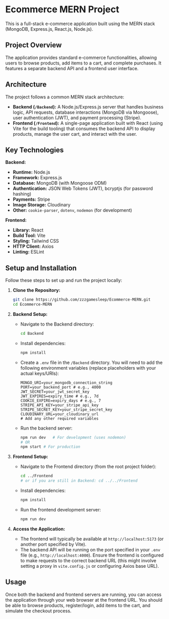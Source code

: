 # Ecommerce MERN Project

This is a full-stack e-commerce application built using the MERN stack (MongoDB, Express.js, React.js, Node.js).

## Project Overview

The application provides standard e-commerce functionalities, allowing users to browse products, add items to a cart, and complete purchases. It features a separate backend API and a frontend user interface.

## Architecture

The project follows a common MERN stack architecture:

-   **Backend (`/Backend`):** A Node.js/Express.js server that handles business logic, API requests, database interactions (MongoDB via Mongoose), user authentication (JWT), and payment processing (Stripe).
-   **Frontend (`/Frontend`):** A single-page application built with React (using Vite for the build tooling) that consumes the backend API to display products, manage the user cart, and interact with the user.

## Key Technologies

**Backend:**

*   **Runtime:** Node.js
*   **Framework:** Express.js
*   **Database:** MongoDB (with Mongoose ODM)
*   **Authentication:** JSON Web Tokens (JWT), bcryptjs (for password hashing)
*   **Payments:** Stripe
*   **Image Storage:** Cloudinary
*   **Other:** `cookie-parser`, `dotenv`, `nodemon` (for development)

**Frontend:**

*   **Library:** React
*   **Build Tool:** Vite
*   **Styling:** Tailwind CSS
*   **HTTP Client:** Axios
*   **Linting:** ESLint

## Setup and Installation

Follow these steps to set up and run the project locally:

1.  **Clone the Repository:**
    ```bash
    git clone https://github.com/zzzgamesleep/Ecommerce-MERN.git
    cd Ecommerce-MERN
    ```

2.  **Backend Setup:**
    *   Navigate to the Backend directory:
        ```bash
        cd Backend
        ```
    *   Install dependencies:
        ```bash
        npm install
        ```
    *   Create a `.env` file in the `/Backend` directory. You will need to add the following environment variables (replace placeholders with your actual keys/URIs):
        ```dotenv
        MONGO_URI=your_mongodb_connection_string
        PORT=your_backend_port # e.g., 4000
        JWT_SECRET=your_jwt_secret_key
        JWT_EXPIRES=expiry_time # e.g., 7d
        COOKIE_EXPIRE=expiry_days # e.g., 7
        STRIPE_API_KEY=your_stripe_api_key
        STRIPE_SECRET_KEY=your_stripe_secret_key
        CLOUDINARY_URL=your_cloudinary_url
        # Add any other required variables
        ```
    *   Run the backend server:
        ```bash
        npm run dev   # For development (uses nodemon)
        # OR
        npm start # For production
        ```

3.  **Frontend Setup:**
    *   Navigate to the Frontend directory (from the root project folder):
        ```bash
        cd ../Frontend
        # or if you are still in Backend: cd ../../Frontend
        ```
    *   Install dependencies:
        ```bash
        npm install
        ```
    *   Run the frontend development server:
        ```bash
        npm run dev
        ```

4.  **Access the Application:**
    *   The frontend will typically be available at `http://localhost:5173` (or another port specified by Vite).
    *   The backend API will be running on the port specified in your `.env` file (e.g., `http://localhost:4000`). Ensure the frontend is configured to make requests to the correct backend URL (this might involve setting a proxy in `vite.config.js` or configuring Axios base URL).

## Usage

Once both the backend and frontend servers are running, you can access the application through your web browser at the frontend URL. You should be able to browse products, register/login, add items to the cart, and simulate the checkout process.
